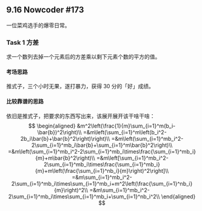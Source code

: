 ## 9.16 Nowcoder #173

一位菜鸡选手的爆零日常。

### Task 1 方差

求一个数列去掉一个元素后的方差乘以剩下元素个数的平方的值。

#### 考场思路

推式子，三个小时无果，遂打暴力，获得 30 分的「好」成绩。

#### 比较靠谱的思路

依旧是推式子，把要求的东西写出来，该展开展开该干啥干啥：
$$
\begin{aligned}
 &m^2\left(\frac{1}{m}\sum_{i=1}^m(b_i-\bar{b})^2\right)\\
=&m\left(\sum_{i=1}^m\left(b_i^2-2b_i\bar{b}+\bar{b}^2\right)\right)\\
=&m\left(\sum_{i=1}^mb_i^2-2\sum_{i=1}^mb_i\bar{b}+\sum_{i=1}^m\bar{b}^2\right)\\
=&m\left(\sum_{i=1}^mb_i^2-2\sum_{i=1}^mb_i\times\frac{\sum_{i=1}^mb_i}{m}+m\bar{b}^2\right)\\
=&m\left[\sum_{i=1}^mb_i^2-2\sum_{i=1}^mb_i\times\frac{\sum_{i=1}^mb_i}{m}+m\left(\frac{\sum_{i=1}^nb_i}{m}\right)^2\right]\\
=&m\sum_{i=1}^mb_i^2-2\sum_{i=1}^mb_i\times\sum_{i=1}^mb_i+m^2\left(\frac{\sum_{i=1}^nb_i}{m}\right)^2\\
=&m\sum_{i=1}^mb_i^2-2\sum_{i=1}^mb_i\times\sum_{i=1}^mb_i+\sum_{i=1}^nb_i^2\\
\end{aligned}
$$

<!--stackedit_data:
eyJoaXN0b3J5IjpbMzU4MTY4NTA1XX0=
-->